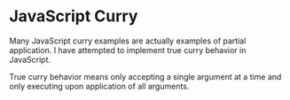 JavaScript Curry
========

Many JavaScript curry examples are actually examples of partial application. I have attempted to implement true curry behavior in JavaScript.

True curry behavior means only accepting a single argument at a time and only executing upon application of all arguments.

